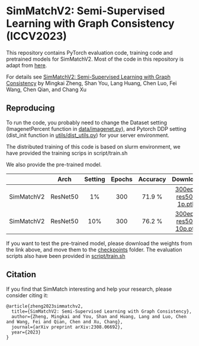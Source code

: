 # SimMatchV2: Semi-Supervised Learning with Graph Consistency (ICCV2023)

This repository contains PyTorch evaluation code, training code and pretrained models for SimMatchV2. Most of the code in this repository is adapt from [here](https://github.com/mingkai-zheng/simmatch/tree/main).

For details see [SimMatchV2: Semi-Supervised Learning with Graph Consistency](https://arxiv.org/abs/2308.06692) by Mingkai Zheng, Shan You, Lang Huang, Chen Luo, Fei Wang, Chen Qian, and Chang Xu

## Reproducing
To run the code, you probably need to change the Dataset setting (ImagenetPercent function in [data/imagenet.py](data/imagenet.py)), and Pytorch DDP setting (dist_init function in [utils/dist_utils.py](utils/dist_utils.py)) for your server environment.

The distributed training of this code is based on slurm environment, we have provided the training scrips in script/train.sh

We also provide the pre-trained model. 

|          |Arch | Setting | Epochs  | Accuracy | Download  |
|----------|:----:|:---:|:---:|:---:|:---:|
|  SimMatchV2 | ResNet50 | 1% | 300  | 71.9 % | [300ep-res50-1p.pth](https://drive.google.com/file/d/1ZAt0ppIuhwbuY7S-cEVKocMbv5m75QiL/view?usp=sharing) |
|  SimMatchV2 | ResNet50 | 10% | 300  | 76.2 % | [300ep-res50-10p.pth](https://drive.google.com/file/d/1L3l0nJ8owz71zkN2BHS-Bv_LXFJMxsBR/view?usp=sharing) |

If you want to test the pre-trained model, please download the weights from the link above, and move them to the [checkpoints](checkpoints) folder. The evaluation scripts also have been provided in [script/train.sh](script/train.sh)


## Citation
If you find that SimMatch interesting and help your research, please consider citing it:
```
@article{zheng2023simmatchv2,
  title={SimMatchV2: Semi-Supervised Learning with Graph Consistency},
  author={Zheng, Mingkai and You, Shan and Huang, Lang and Luo, Chen and Wang, Fei and Qian, Chen and Xu, Chang},
  journal={arXiv preprint arXiv:2308.06692},
  year={2023}
}
```
